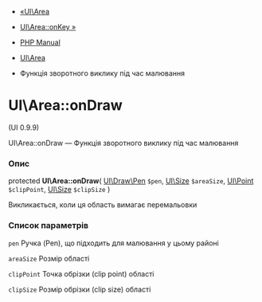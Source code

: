 - [«UI\Area](class.ui-area.md)
- [UI\Area::onKey »](ui-area.onkey.md)

- [PHP Manual](index.md)
- [UI\Area](class.ui-area.md)
- Функція зворотного виклику під час малювання

# UI\Area::onDraw

(UI 0.9.9)

UI\Area::onDraw — Функція зворотного виклику під час малювання

### Опис

protected **UI\Area::onDraw**(
[UI\Draw\Pen](class.ui-draw-pen.md) `$pen`,
[UI\Size](class.ui-size.md) `$areaSize`,
[UI\Point](class.ui-point.md) `$clipPoint`,
[UI\Size](class.ui-size.md) `$clipSize`
)

Викликається, коли ця область вимагає перемальовки

### Список параметрів

`pen`
Ручка (Pen), що підходить для малювання у цьому районі

`areaSize`
Розмір області

`clipPoint`
Точка обрізки (clip point) області

`clipSize`
Розмір обрізки (clip size) області
